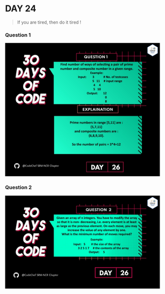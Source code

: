 # DAY 24
> If you are tired, then do it tired !
### Question 1
<p align="center">
  <img width="auto" height="auto" src="../../.github/Day26-1.jpeg">
</p>

### Question 2
<p align="center">
  <img width="auto" height="auto" src="../../.github/Day26-2.jpeg">
</p>
